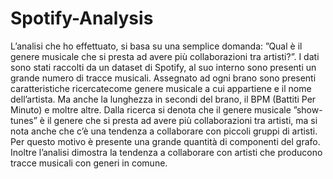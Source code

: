 # Spotify-Analysis

L’analisi che ho effettuato, si basa su una semplice domanda: ”Qual è il genere musicale che si presta ad avere più collaborazioni tra artisti?”.
I dati sono stati raccolti da un dataset di Spotify, al suo interno sono presenti un grande numero di tracce musicali. Assegnato ad ogni brano sono presenti caratteristiche ricercatecome genere musicale a cui appartiene e il nome dell’artista. Ma anche la lunghezza in secondi del brano, il BPM (Battiti Per Minuto) e moltre altre.
Dalla ricerca si denota che il genere musicale ”show-tunes” è il genere che si presta ad avere più collaborazioni tra artisti, ma si nota anche che c’è una tendenza a collaborare con piccoli gruppi di artisti. Per questo motivo è presente una grande quantità di componenti del grafo.
Inoltre l’analisi dimostra la tendenza a collaborare con artisti che producono tracce musicali con generi in comune.

